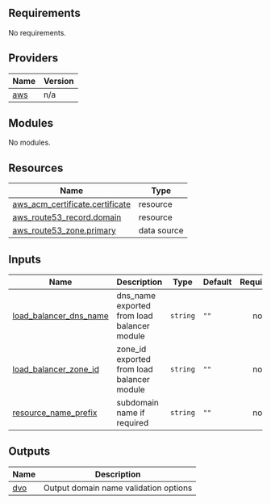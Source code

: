 ## Requirements

No requirements.

## Providers

| Name | Version |
|------|---------|
| <a name="provider_aws"></a> [aws](#provider\_aws) | n/a |

## Modules

No modules.

## Resources

| Name | Type |
|------|------|
| [aws_acm_certificate.certificate](https://registry.terraform.io/providers/hashicorp/aws/latest/docs/resources/acm_certificate) | resource |
| [aws_route53_record.domain](https://registry.terraform.io/providers/hashicorp/aws/latest/docs/resources/route53_record) | resource |
| [aws_route53_zone.primary](https://registry.terraform.io/providers/hashicorp/aws/latest/docs/data-sources/route53_zone) | data source |

## Inputs

| Name | Description | Type | Default | Required |
|------|-------------|------|---------|:--------:|
| <a name="input_load_balancer_dns_name"></a> [load\_balancer\_dns\_name](#input\_load\_balancer\_dns\_name) | dns\_name exported from load balancer module | `string` | `""` | no |
| <a name="input_load_balancer_zone_id"></a> [load\_balancer\_zone\_id](#input\_load\_balancer\_zone\_id) | zone\_id exported from load balancer module | `string` | `""` | no |
| <a name="input_resource_name_prefix"></a> [resource\_name\_prefix](#input\_resource\_name\_prefix) | subdomain name if required | `string` | `""` | no |

## Outputs

| Name | Description |
|------|-------------|
| <a name="output_dvo"></a> [dvo](#output\_dvo) | Output domain name validation  options |
